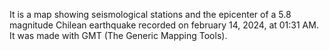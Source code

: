 It is a map showing seismological stations and the epicenter of a 5.8 magnitude Chilean earthquake recorded on february 14, 2024, at 01:31 AM. It was made with GMT (The Generic Mapping Tools).
